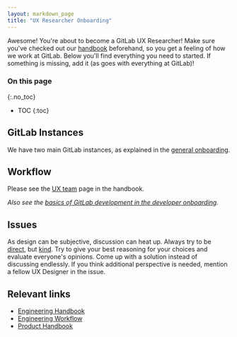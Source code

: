 ```yaml
---
layout: markdown_page
title: "UX Researcher Onboarding"
---
```


Awesome! You're about to become a GitLab UX Researcher!
Make sure you've checked out our [handbook](/handbook) beforehand, so you get a feeling
of how we work at GitLab. Below you'll find everything you need to started.
If something is missing, add it (as goes with everything at GitLab)!

### On this page
{:.no_toc}

- TOC
{:toc}

## GitLab Instances

We have two main GitLab instances, as explained in the
[general onboarding](/handbook/general-onboarding#gitlab-instances).

## Workflow

Please see the [UX team](/handbook/ux) page in the handbook.

*Also see the [basics of GitLab development in the developer onboarding](/handbook/developer-onboarding/#basics-of-gitlab-development).*

## Issues

As design can be subjective, discussion can heat up. Always try to be [direct](/handbook/#directness), but [kind](/handbook/#kindness). Try to give your best reasoning for your choices and evaluate everyone's opinions. Come up with a solution instead of discussing endlessly. If you think additional perspective is needed, mention a fellow UX Designer in the issue.

## Relevant links

- [Engineering Handbook](/handbook/engineering)
- [Engineering Workflow](/handbook/engineering/workflow)
- [Product Handbook](/handbook/product)
